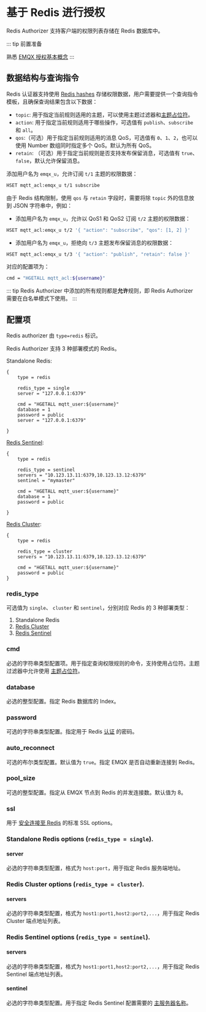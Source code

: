 # 基于 Redis 进行授权

Redis Authorizer 支持客户端的权限列表存储在 Redis 数据库中。

::: tip 前置准备

熟悉 [EMQX 授权基本概念](./authz.md)
:::

## 数据结构与查询指令

Redis 认证器支持使用 [Redis hashes](https://redis.io/docs/manual/data-types/#hashes) 存储权限数据，用户需要提供一个查询指令模板，且确保查询结果包含以下数据：

- `topic`: 用于指定当前规则适用的主题，可以使用主题过滤器和[主题占位符](./authz.md#主题占位符)。
- `action`: 用于指定当前规则适用于哪些操作，可选值有 `publish`、`subscribe` 和 `all`。
- `qos`:（可选）用于指定当前规则适用的消息 QoS，可选值有 `0`、`1`、`2`，也可以使用 Number 数组同时指定多个 QoS。默认为所有 QoS。
- `retain`: （可选）用于指定当前规则是否支持发布保留消息，可选值有 `true`、`false`，默认允许保留消息。

添加用户名为 `emqx_u`，允许订阅 `t/1` 主题的权限数据：

```bash
HSET mqtt_acl:emqx_u t/1 subscribe
```

由于 Redis 结构限制，使用 `qos` 与 `retain` 字段时，需要将除 `topic` 外的信息放到 JSON 字符串中，例如：

- 添加用户名为 `emqx_u`，允许以 QoS1 和 QoS2 订阅 `t/2` 主题的权限数据：

```bash
HSET mqtt_acl:emqx_u t/2 '{ "action": "subscribe", "qos": [1, 2] }'
```

- 添加用户名为 `emqx_u`，拒绝向 `t/3` 主题发布保留消息的权限数据：

```bash
HSET mqtt_acl:emqx_u t/3 '{ "action": "publish", "retain": false }'
```

对应的配置项为：

```bash
cmd = "HGETALL mqtt_acl:${username}"
```

::: tip
Redis Authorizer 中添加的所有规则都是**允许**规则，即 Redis Authorizer 需要在白名单模式下使用。
:::

## 配置项

Redis authorizer 由 `type=redis` 标识。<!--详细配置请参考 [redis_standalone](../../configuration/configuration-manual.html#authz:redis_standalone)、[authz:redis_sentinel](../../configuration/configuration-manual.html#authz:redis_sentinel) 与 [authz:redis_cluster](../../configuration/configuration-manual.html#authz:redis_cluster)。-->

Redis Authorizer 支持 3 种部署模式的 Redis。

Standalone Redis:

```hcl
{
    type = redis

    redis_type = single
    server = "127.0.0.1:6379"

    cmd = "HGETALL mqtt_user:${username}"
    database = 1
    password = public
    server = "127.0.0.1:6379"

}
```

[Redis Sentinel](https://redis.io/docs/manual/sentinel/):

```hcl
{
    type = redis

    redis_type = sentinel
    servers = "10.123.13.11:6379,10.123.13.12:6379"
    sentinel = "mymaster"

    cmd = "HGETALL mqtt_user:${username}"
    database = 1
    password = public

}
```

[Redis Cluster](https://redis.io/docs/manual/scaling/):

```hcl
{
    type = redis

    redis_type = cluster
    servers = "10.123.13.11:6379,10.123.13.12:6379"

    cmd = "HGETALL mqtt_user:${username}"
    password = public
}
```

### redis_type

可选值为 `single`、 `cluster` 和 `sentinel`，分别对应 Redis 的 3 种部署类型：

1. Standalone Redis
2. [Redis Cluster](https://redis.io/docs/manual/scaling/)
3. [Redis Sentinel](https://redis.io/docs/manual/sentinel/)

### cmd

必选的字符串类型配置项。用于指定查询权限规则的命令，支持使用占位符。主题过滤器中允许使用 [主题占位符](./authz.md#主题占位符)。

### database

必选的整型配置。指定 Redis 数据库的 Index。

### password

可选的字符串类型配置。指定用于 Redis [认证](https://redis.io/docs/manual/security/#authentication) 的密码。

### auto_reconnect

可选的布尔类型配置。默认值为 `true`。指定 EMQX 是否自动重新连接到 Redis。

### pool_size

可选的整型配置。指定从 EMQX 节点到 Redis 的并发连接数。默认值为 8。

### ssl

用于 [安全连接至 Redis](https://redis.io/docs/manual/security/encryption/) 的标准 SSL options。<!--(../../configuration/configuration.md#tls-ciphers)。-->

### Standalone Redis options (`redis_type = single`).

#### server

必选的字符串类型配置，格式为 `host:port`，用于指定 Redis 服务端地址。

### Redis Cluster options (`redis_type = cluster`).

#### servers

必选的字符串类型配置，格式为 `host1:port1,host2:port2,...`，用于指定 Redis Cluster 端点地址列表。

### Redis Sentinel options (`redis_type = sentinel`).

#### servers

必选的字符串类型配置，格式为 `host1:port1,host2:port2,...`，用于指定 Redis Sentinel 端点地址列表。

#### sentinel

必选的字符串类型配置。用于指定 Redis Sentinel 配置需要的 [主服务器名称](https://redis.io/docs/manual/sentinel/#configuring-sentinel)。
